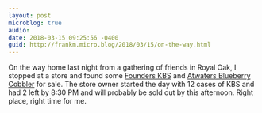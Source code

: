 ```yaml
---
layout: post
microblog: true
audio: 
date: 2018-03-15 09:25:56 -0400
guid: http://frankm.micro.blog/2018/03/15/on-the-way.html
---
```

On the way home last night from a gathering of friends in Royal Oak, I stopped at a store and found some [Founders KBS](https://foundersbrewing.com/our-beer/kbs/) and [Atwaters Blueberry Cobbler](http://www.atwaterbeer.com/beer-type/berry-cobbler-ale/#) for sale. The store owner started the day with 12 cases of KBS and had 2 left by 8:30 PM and will probably be sold out by this afternoon. Right place, right time for me.
